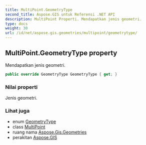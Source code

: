 ```yaml
---
title: MultiPoint.GeometryType
second_title: Aspose.GIS untuk Referensi .NET API
description: MultiPoint Properti. Mendapatkan jenis geometri.
type: docs
weight: 30
url: /id/net/aspose.gis.geometries/multipoint/geometrytype/
---
```

## MultiPoint.GeometryType property

Mendapatkan jenis geometri.

```csharp
public override GeometryType GeometryType { get; }
```

### Nilai properti

Jenis geometri.

### Lihat juga

* enum [GeometryType](../../geometrytype/)
* class [MultiPoint](../)
* ruang nama [Aspose.Gis.Geometries](../../multipoint/)
* perakitan [Aspose.GIS](../../../)


